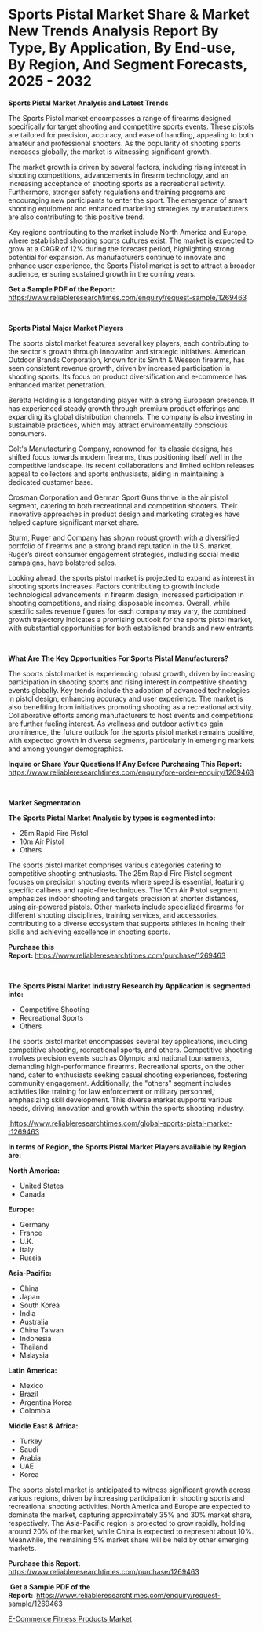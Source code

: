 <p><h1>Sports Pistal Market Share & Market New Trends Analysis Report By Type, By Application, By End-use, By Region, And Segment Forecasts, 2025 - 2032</h1></p><p><strong>Sports Pistal Market Analysis and Latest Trends</strong></p>
<p><p>The Sports Pistol market encompasses a range of firearms designed specifically for target shooting and competitive sports events. These pistols are tailored for precision, accuracy, and ease of handling, appealing to both amateur and professional shooters. As the popularity of shooting sports increases globally, the market is witnessing significant growth.</p><p>The market growth is driven by several factors, including rising interest in shooting competitions, advancements in firearm technology, and an increasing acceptance of shooting sports as a recreational activity. Furthermore, stronger safety regulations and training programs are encouraging new participants to enter the sport. The emergence of smart shooting equipment and enhanced marketing strategies by manufacturers are also contributing to this positive trend.</p><p>Key regions contributing to the market include North America and Europe, where established shooting sports cultures exist. The market is expected to grow at a CAGR of 12% during the forecast period, highlighting strong potential for expansion. As manufacturers continue to innovate and enhance user experience, the Sports Pistol market is set to attract a broader audience, ensuring sustained growth in the coming years.</p></p>
<p><strong>Get a Sample PDF of the Report:&nbsp;</strong> <a href="https://www.reliableresearchtimes.com/enquiry/request-sample/1269463?utm_campaign=2464&utm_medium=2&utm_source=Github&utm_content=ia&utm_term=24032025&utm_id=sports-pistal">https://www.reliableresearchtimes.com/enquiry/request-sample/1269463</a></p>
<p>&nbsp;</p>
<p><strong>Sports Pistal Major Market Players</strong></p>
<p><p>The sports pistol market features several key players, each contributing to the sector's growth through innovation and strategic initiatives. American Outdoor Brands Corporation, known for its Smith & Wesson firearms, has seen consistent revenue growth, driven by increased participation in shooting sports. Its focus on product diversification and e-commerce has enhanced market penetration.</p><p>Beretta Holding is a longstanding player with a strong European presence. It has experienced steady growth through premium product offerings and expanding its global distribution channels. The company is also investing in sustainable practices, which may attract environmentally conscious consumers.</p><p>Colt's Manufacturing Company, renowned for its classic designs, has shifted focus towards modern firearms, thus positioning itself well in the competitive landscape. Its recent collaborations and limited edition releases appeal to collectors and sports enthusiasts, aiding in maintaining a dedicated customer base.</p><p>Crosman Corporation and German Sport Guns thrive in the air pistol segment, catering to both recreational and competition shooters. Their innovative approaches in product design and marketing strategies have helped capture significant market share.</p><p>Sturm, Ruger and Company has shown robust growth with a diversified portfolio of firearms and a strong brand reputation in the U.S. market. Ruger’s direct consumer engagement strategies, including social media campaigns, have bolstered sales.</p><p>Looking ahead, the sports pistol market is projected to expand as interest in shooting sports increases. Factors contributing to growth include technological advancements in firearm design, increased participation in shooting competitions, and rising disposable incomes. Overall, while specific sales revenue figures for each company may vary, the combined growth trajectory indicates a promising outlook for the sports pistol market, with substantial opportunities for both established brands and new entrants.</p></p>
<p>&nbsp;</p>
<p><strong>What Are The Key Opportunities For Sports Pistal Manufacturers?</strong></p>
<p><p>The sports pistol market is experiencing robust growth, driven by increasing participation in shooting sports and rising interest in competitive shooting events globally. Key trends include the adoption of advanced technologies in pistol design, enhancing accuracy and user experience. The market is also benefiting from initiatives promoting shooting as a recreational activity. Collaborative efforts among manufacturers to host events and competitions are further fueling interest. As wellness and outdoor activities gain prominence, the future outlook for the sports pistol market remains positive, with expected growth in diverse segments, particularly in emerging markets and among younger demographics.</p></p>
<p><strong>Inquire or Share Your Questions If Any Before Purchasing This Report:</strong> <a href="https://www.reliableresearchtimes.com/enquiry/pre-order-enquiry/1269463?utm_campaign=2464&utm_medium=2&utm_source=Github&utm_content=ia&utm_term=24032025&utm_id=sports-pistal">https://www.reliableresearchtimes.com/enquiry/pre-order-enquiry/1269463</a></p>
<p>&nbsp;</p>
<p><strong>Market Segmentation</strong></p>
<p><strong>The Sports Pistal Market Analysis by types is segmented into:</strong></p>
<p><ul><li>25m Rapid Fire Pistol</li><li>10m Air Pistol</li><li>Others</li></ul></p>
<p><p>The sports pistol market comprises various categories catering to competitive shooting enthusiasts. The 25m Rapid Fire Pistol segment focuses on precision shooting events where speed is essential, featuring specific calibers and rapid-fire techniques. The 10m Air Pistol segment emphasizes indoor shooting and targets precision at shorter distances, using air-powered pistols. Other markets include specialized firearms for different shooting disciplines, training services, and accessories, contributing to a diverse ecosystem that supports athletes in honing their skills and achieving excellence in shooting sports.</p></p>
<p><strong>Purchase this Report:&nbsp;</strong><a href="https://www.reliableresearchtimes.com/purchase/1269463?utm_campaign=2464&utm_medium=2&utm_source=Github&utm_content=ia&utm_term=24032025&utm_id=sports-pistal">https://www.reliableresearchtimes.com/purchase/1269463</a></p>
<p>&nbsp;</p>
<p><strong>The Sports Pistal Market Industry Research by Application is segmented into:</strong></p>
<p><ul><li>Competitive Shooting</li><li>Recreational Sports</li><li>Others</li></ul></p>
<p><p>The sports pistol market encompasses several key applications, including competitive shooting, recreational sports, and others. Competitive shooting involves precision events such as Olympic and national tournaments, demanding high-performance firearms. Recreational sports, on the other hand, cater to enthusiasts seeking casual shooting experiences, fostering community engagement. Additionally, the "others" segment includes activities like training for law enforcement or military personnel, emphasizing skill development. This diverse market supports various needs, driving innovation and growth within the sports shooting industry.</p></p>
<p><a href="https://www.reliableresearchtimes.com/global-sports-pistal-market-r1269463?utm_campaign=2464&utm_medium=2&utm_source=Github&utm_content=ia&utm_term=24032025&utm_id=sports-pistal">&nbsp;https://www.reliableresearchtimes.com/global-sports-pistal-market-r1269463</a></p>
<p><strong>In terms of Region, the Sports Pistal Market Players available by Region are:</strong></p>
<p>
    <p> <strong> North America: </strong>
        <ul>
            <li>United States</li>
            <li>Canada</li>
        </ul>
        </p> 
    <p> <strong> Europe: </strong>
        <ul>
            <li>Germany</li>
            <li>France</li>
            <li>U.K.</li>
            <li>Italy</li>
            <li>Russia</li>
        </ul>
        </p> 
    <p> <strong> Asia-Pacific: </strong>
        <ul>
            <li>China</li>
            <li>Japan</li>
            <li>South Korea</li>
            <li>India</li>
            <li>Australia</li>
            <li>China Taiwan</li>
            <li>Indonesia</li>
            <li>Thailand</li>
            <li>Malaysia</li>
        </ul>
        </p> 
    <p> <strong> Latin America: </strong>
        <ul>
            <li>Mexico</li>
            <li>Brazil</li>
            <li>Argentina Korea</li>
            <li>Colombia</li>
        </ul>
        </p> 
    <p> <strong> Middle East & Africa: </strong>
        <ul>
            <li>Turkey</li>
            <li>Saudi</li>
            <li>Arabia</li>
            <li>UAE</li>
            <li>Korea</li>
        </ul>
    </p>
    </p>
<p><p>The sports pistol market is anticipated to witness significant growth across various regions, driven by increasing participation in shooting sports and recreational shooting activities. North America and Europe are expected to dominate the market, capturing approximately 35% and 30% market share, respectively. The Asia-Pacific region is projected to grow rapidly, holding around 20% of the market, while China is expected to represent about 10%. Meanwhile, the remaining 5% market share will be held by other emerging markets.</p></p>
<p><strong>Purchase this Report: </strong><a href="https://www.reliableresearchtimes.com/purchase/1269463?utm_campaign=2464&utm_medium=2&utm_source=Github&utm_content=ia&utm_term=24032025&utm_id=sports-pistal">https://www.reliableresearchtimes.com/purchase/1269463</a></p>
<p>&nbsp;<strong>Get a Sample PDF of the Report:&nbsp;&nbsp;</strong><a href="https://www.reliableresearchtimes.com/enquiry/request-sample/1269463?utm_campaign=2464&utm_medium=2&utm_source=Github&utm_content=ia&utm_term=24032025&utm_id=sports-pistal">https://www.reliableresearchtimes.com/enquiry/request-sample/1269463</a></p>
<p><strong></strong></p>
<p><p><a href="https://github.com/chungwimbu4/Market-Research-Report-List-1/blob/main/e-commerce-fitness-products-market.md?utm_campaign=2464&utm_medium=2&utm_source=Github&utm_content=ia&utm_term=24032025&utm_id=sports-pistal">E-Commerce Fitness Products Market</a></p></p>